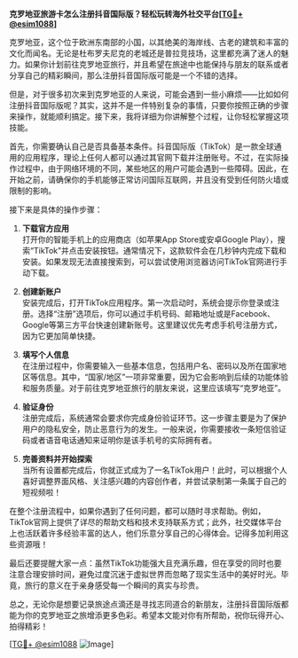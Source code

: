 **克罗地亚旅游卡怎么注册抖音国际版？轻松玩转海外社交平台[[TG💪+ @esim1088](https://t.me/s/esim1088)]**

克罗地亚，这个位于欧洲东南部的小国，以其绝美的海岸线、古老的建筑和丰富的文化而闻名。无论是杜布罗夫尼克的老城还是普拉竞技场，这里都充满了迷人的魅力。如果你计划前往克罗地亚旅行，并且希望在旅途中也能保持与朋友的联系或者分享自己的精彩瞬间，那么注册抖音国际版可能是一个不错的选择。

但是，对于很多初次来到克罗地亚的人来说，可能会遇到一些小麻烦——比如如何注册抖音国际版呢？其实，这并不是一件特别复杂的事情，只要你按照正确的步骤来操作，就能顺利搞定。接下来，我将详细为你讲解整个过程，让你轻松掌握这项技能。

首先，你需要确认自己是否具备基本条件。抖音国际版（TikTok）是一款全球通用的应用程序，理论上任何人都可以通过其官网下载并注册账号。不过，在实际操作过程中，由于网络环境的不同，某些地区的用户可能会遇到一些障碍。因此，在开始之前，请确保你的手机能够正常访问国际互联网，并且没有受到任何防火墙或限制的影响。

接下来是具体的操作步骤：

1. **下载官方应用**  
   打开你的智能手机上的应用商店（如苹果App Store或安卓Google Play），搜索“TikTok”并点击安装按钮。通常情况下，这款软件会在几秒钟内完成下载和安装。如果发现无法直接搜索到，可以尝试使用浏览器访问TikTok官网进行手动下载。

2. **创建新账户**  
   安装完成后，打开TikTok应用程序。第一次启动时，系统会提示你登录或注册。选择“注册”选项后，你可以通过手机号码、邮箱地址或是Facebook、Google等第三方平台快速创建新账号。这里建议优先考虑手机号注册方式，因为它更加简单快捷。

3. **填写个人信息**  
   在注册过程中，你需要输入一些基本信息，包括用户名、密码以及所在国家地区等信息。其中，“国家/地区”一项非常重要，因为它会影响到后续的功能体验和服务质量。对于前往克罗地亚旅行的朋友来说，这里应该填写“克罗地亚”。

4. **验证身份**  
   注册完成后，系统通常会要求你完成身份验证环节。这一步骤主要是为了保护用户的隐私安全，防止恶意行为的发生。一般来说，你需要接收一条短信验证码或者语音电话通知来证明你是该手机号的实际拥有者。

5. **完善资料并开始探索**  
   当所有设置都完成后，你就正式成为了一名TikTok用户！此时，可以根据个人喜好调整界面风格、关注感兴趣的内容创作者，并尝试录制第一条属于自己的短视频啦！

在整个注册流程中，如果你遇到了任何问题，都可以随时寻求帮助。例如，TikTok官网上提供了详尽的帮助文档和技术支持联系方式；此外，社交媒体平台上也活跃着许多经验丰富的达人，他们乐意分享自己的心得体会。记得多加利用这些资源哦！

最后还要提醒大家一点：虽然TikTok功能强大且充满乐趣，但在享受的同时也要注意合理安排时间，避免过度沉迷于虚拟世界而忽略了现实生活中的美好时光。毕竟，旅行的意义在于亲身感受每一个瞬间的真实与珍贵。

总之，无论你是想要记录旅途点滴还是寻找志同道合的新朋友，注册抖音国际版都能为你的克罗地亚之旅增添更多色彩。希望本文能对你有所帮助，祝你玩得开心、拍得精彩！  

[[TG💪+ @esim1088](https://t.me/s/esim1088) ![Image](https://i.postimg.cc/4NQfJmqS/Snipaste-2025-05-13-00-14-12.png)]